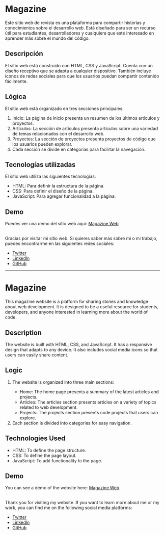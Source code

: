 <h1>Magazine</h1>

Este sitio web de revista es una plataforma para compartir historias y conocimientos sobre el desarrollo web. Está diseñado para ser un recurso útil para estudiantes, desarrolladores y cualquiera que esté interesado en aprender más sobre el mundo del código.

<h2>Descripción</h2>

El sitio web está construido con HTML, CSS y JavaScript. Cuenta con un diseño receptivo que se adapta a cualquier dispositivo. También incluye iconos de redes sociales para que los usuarios puedan compartir contenido fácilmente.

<h2>Lógica</h2>

El sitio web está organizado en tres secciones principales:
<ol>
<li>Inicio: La página de inicio presenta un resumen de los últimos artículos y proyectos.</li>
<li>Artículos: La sección de artículos presenta artículos sobre una variedad de temas relacionados con el desarrollo web.</li>
<li>Proyectos: La sección de proyectos presenta proyectos de código que los usuarios pueden explorar.</li>
<li>Cada sección se divide en categorías para facilitar la navegación.</li>
</ol>

<h2>Tecnologías utilizadas</h2>
El sitio web utiliza las siguientes tecnologías:
<ul>
<li>HTML: Para definir la estructura de la página.</li>
<li>CSS: Para definir el diseño de la página.</li>
<li>JavaScript: Para agregar funcionalidad a la página.</li>
</ul>

<h2>Demo</h2>

Puedes ver una demo del sitio web aquí: <a href="jerangel1.github.io/Magazine">Magazine Web</a>
<br><br>

<footer>
  <p>
    Gracias por visitar mi sitio web. Si quieres saber más sobre mí o mi trabajo, puedes encontrarme en las siguientes redes sociales:
  </p>
  <ul>
    <li><a href="https://www.twitter.com/jerangel1">Twitter</a></li>
    <li><a href="https://www.linkedin.com/in/jerangel1/">LinkedIn</a></li>
    <li><a href="https://www.github.com/jerangel1">GitHub</a></li>
  </ul>
  <p>
  </footer>

  <hr>

  <h1>Magazine</h1>

This magazine website is a platform for sharing stories and knowledge about web development. It is designed to be a useful resource for students, developers, and anyone interested in learning more about the world of code.

<h2>Description</h2>

The website is built with HTML, CSS, and JavaScript. It has a responsive design that adapts to any device. It also includes social media icons so that users can easily share content.

<h2>Logic</h2>

<ol>
  <li>The website is organized into three main sections:</li>
    <ul>
      <li>Home: The home page presents a summary of the latest articles and projects.</li>
      <li>Articles: The articles section presents articles on a variety of topics related to web development.</li>
      <li>Projects: The projects section presents code projects that users can explore.</li>
    </ul>
  <li>Each section is divided into categories for easy navigation.</li>
</ol>

<h2>Technologies Used</h2>

<ul>
  <li>HTML: To define the page structure.</li>
  <li>CSS: To define the page layout.</li>
  <li>JavaScript: To add functionality to the page.</li>
</ul>

<h2>Demo</h2>

You can see a demo of the website here: <a href="jerangel1.github.io/Magazine">Magazine Web</a>
<br>
<br>


<footer>
  <p>
    Thank you for visiting my website. If you want to learn more about me or my work, you can find me on the following social media platforms:
  </p>
  <ul>
    <li><a href="https://www.twitter.com/jerangel1">Twitter</a></li>
    <li><a href="https://www.linkedin.com/in/jerangel1/">LinkedIn</a></li>
    <li><a href="https://www.github.com/jerangel1">GitHub</a></li>
  </ul>
  <p>
  </footer>